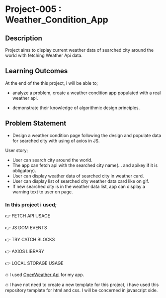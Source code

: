 
# Project-005 : Weather_Condition_App 

## Description
Project aims to display current weather data of searched city around the world with fetching Weather Api data.

## Learning Outcomes

At the end of the this project,  i will be able to;

- analyze a problem, create a weather condition app populated with a real weather api.

- demonstrate their knowledge of algorithmic design principles.

   
## Problem Statement

- Design a weather condition page following the design and populate data for searched city with using of axios in JS.

User story;

  - User can search city around the world.
  - The app can fetch api with the searched city name(... and apikey if it is obligatory).
  - User can display weather data of searched city in weather card.
  - User can display list of searched city weather data card like on gif.
  - If new searched city is in the weather data list, app can display a warning text to user on page.
  
  ### In this project i used;

👉 FETCH API USAGE

👉 JS DOM EVENTS

👉 TRY CATCH BLOCKS

👉 AXIOS LIBRARY 

👉 LOCAL STORAGE USAGE

🔥 I used [OpenWeather Api](https://openweathermap.org/) for my app. 

🔥 I have not need to create a new template for this project, i have used this repository template for html and css. I will be concerned in javascript side.
